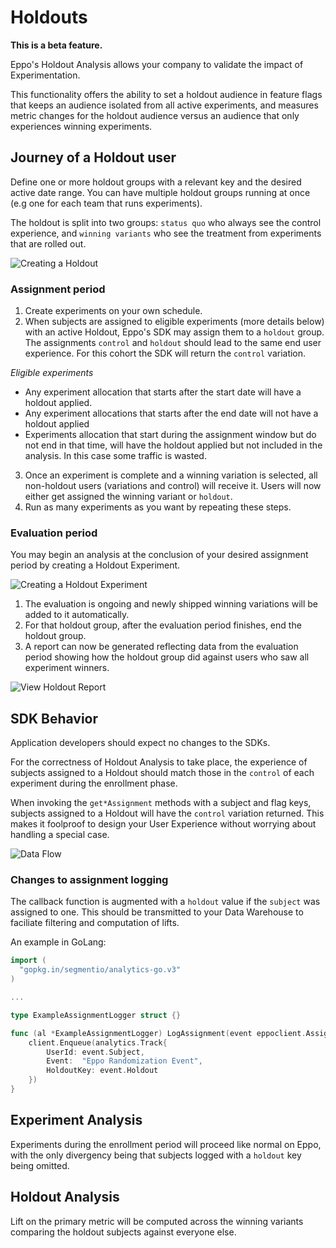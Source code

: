 # Holdouts

**This is a beta feature.**

Eppo's Holdout Analysis allows your company to validate the impact of Experimentation.

This functionality offers the ability to set a holdout audience in feature flags that keeps an audience isolated from all active experiments, 
and measures metric changes for the holdout audience versus an audience that only experiences winning experiments.

## Journey of a Holdout user

Define one or more holdout groups with a relevant key and the desired active date range. You can have multiple holdout groups running at once (e.g one for each team that runs experiments).

The holdout is split into two groups: `status quo` who always see the control experience, and `winning variants` who see the treatment from experiments that are rolled out.

![Creating a Holdout](/img/experiments/holdouts/holdouts-create-object.png)

### Assignment period

1. Create experiments on your own schedule.
2. When subjects are assigned to eligible experiments (more details below) with an active Holdout, 
Eppo's SDK may assign them to a `holdout` group. The assignments `control` and `holdout` should lead to the same end user experience.
For this cohort the SDK will return the `control` variation.

*Eligible experiments*

* Any experiment allocation that starts after the start date will have a holdout applied.
* Any experiment allocations that starts after the end date will not have a holdout applied
* Experiments allocation that start during the assignment window but do not end in that time, will have the holdout applied but not included in the analysis. In this case some traffic is wasted.

3. Once an experiment is complete and a winning variation is selected, all non-holdout users (variations and control) will receive it. Users will now either get assigned the winning variant or `holdout`.
4. Run as many experiments as you want by repeating these steps.

### Evaluation period

You may begin an analysis at the conclusion of your desired assignment period by creating a Holdout Experiment.

![Creating a Holdout Experiment](/img/experiments/holdouts/holdouts-create-experiment.png)

1. The evaluation is ongoing and newly shipped winning variations will be added to it automatically.
2. For that holdout group, after the evaluation period finishes, end the holdout group. 
3. A report can now be generated reflecting data from the evaluation period showing how the holdout group did against users who saw all experiment winners.

![View Holdout Report](/img/experiments/holdouts/holdouts-report.png)

## SDK Behavior

Application developers should expect no changes to the SDKs.

For the correctness of Holdout Analysis to take place, the experience of
subjects assigned to a Holdout should match those in the `control` of each 
experiment during the enrollment phase.

When invoking the `get*Assignment` methods with a subject and flag keys,
subjects assigned to a Holdout will have the `control` variation returned.
This makes it foolproof to design your User Experience without worrying
about handling a special case.

![Data Flow](/img/experiments/holdouts/holdouts-data-flow.png)

### Changes to assignment logging

The callback function is augmented with a `holdout` value if the `subject`
was assigned to one. This should be transmitted to your Data Warehouse
to faciliate filtering and computation of lifts.

An example in GoLang:

```go
import (
  "gopkg.in/segmentio/analytics-go.v3"
)

...

type ExampleAssignmentLogger struct {}

func (al *ExampleAssignmentLogger) LogAssignment(event eppoclient.AssignmentEvent) {
    client.Enqueue(analytics.Track{
        UserId: event.Subject,
        Event:  "Eppo Randomization Event",
        HoldoutKey: event.Holdout
    })
}
```

## Experiment Analysis

Experiments during the enrollment period will proceed like normal on Eppo, 
with the only divergency being that subjects logged with a `holdout` key  being omitted.

## Holdout Analysis

Lift on the primary metric will be computed across the winning variants comparing the holdout subjects against everyone else.
